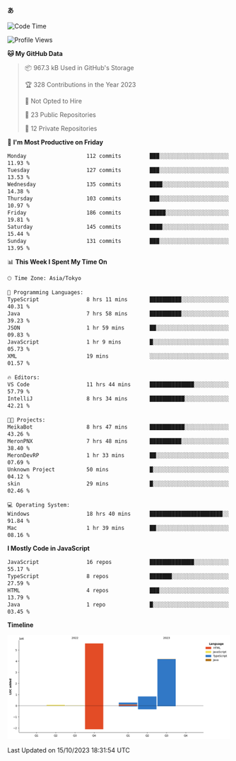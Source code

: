 #### あ

<!--START_SECTION:waka-->
![Code Time](http://img.shields.io/badge/Code%20Time-537%20hrs%2048%20mins-blue)

![Profile Views](http://img.shields.io/badge/Profile%20Views-90-blue)

**🐱 My GitHub Data** 

> 📦 967.3 kB Used in GitHub's Storage 
 > 
> 🏆 328 Contributions in the Year 2023
 > 
> 🚫 Not Opted to Hire
 > 
> 📜 23 Public Repositories 
 > 
> 🔑 12 Private Repositories 
 > 
📅 **I'm Most Productive on Friday** 

```text
Monday                   112 commits         ███░░░░░░░░░░░░░░░░░░░░░░   11.93 % 
Tuesday                  127 commits         ███░░░░░░░░░░░░░░░░░░░░░░   13.53 % 
Wednesday                135 commits         ████░░░░░░░░░░░░░░░░░░░░░   14.38 % 
Thursday                 103 commits         ███░░░░░░░░░░░░░░░░░░░░░░   10.97 % 
Friday                   186 commits         █████░░░░░░░░░░░░░░░░░░░░   19.81 % 
Saturday                 145 commits         ████░░░░░░░░░░░░░░░░░░░░░   15.44 % 
Sunday                   131 commits         ███░░░░░░░░░░░░░░░░░░░░░░   13.95 % 
```


📊 **This Week I Spent My Time On** 

```text
🕑︎ Time Zone: Asia/Tokyo

💬 Programming Languages: 
TypeScript               8 hrs 11 mins       ██████████░░░░░░░░░░░░░░░   40.31 % 
Java                     7 hrs 58 mins       ██████████░░░░░░░░░░░░░░░   39.23 % 
JSON                     1 hr 59 mins        ██░░░░░░░░░░░░░░░░░░░░░░░   09.83 % 
JavaScript               1 hr 9 mins         █░░░░░░░░░░░░░░░░░░░░░░░░   05.73 % 
XML                      19 mins             ░░░░░░░░░░░░░░░░░░░░░░░░░   01.57 % 

🔥 Editors: 
VS Code                  11 hrs 44 mins      ██████████████░░░░░░░░░░░   57.79 % 
IntelliJ                 8 hrs 34 mins       ███████████░░░░░░░░░░░░░░   42.21 % 

🐱‍💻 Projects: 
MeikaBot                 8 hrs 47 mins       ███████████░░░░░░░░░░░░░░   43.26 % 
MeronPNX                 7 hrs 48 mins       ██████████░░░░░░░░░░░░░░░   38.40 % 
MeronDevRP               1 hr 33 mins        ██░░░░░░░░░░░░░░░░░░░░░░░   07.69 % 
Unknown Project          50 mins             █░░░░░░░░░░░░░░░░░░░░░░░░   04.12 % 
skin                     29 mins             █░░░░░░░░░░░░░░░░░░░░░░░░   02.46 % 

💻 Operating System: 
Windows                  18 hrs 40 mins      ███████████████████████░░   91.84 % 
Mac                      1 hr 39 mins        ██░░░░░░░░░░░░░░░░░░░░░░░   08.16 % 
```

**I Mostly Code in JavaScript** 

```text
JavaScript               16 repos            ██████████████░░░░░░░░░░░   55.17 % 
TypeScript               8 repos             ███████░░░░░░░░░░░░░░░░░░   27.59 % 
HTML                     4 repos             ███░░░░░░░░░░░░░░░░░░░░░░   13.79 % 
Java                     1 repo              █░░░░░░░░░░░░░░░░░░░░░░░░   03.45 % 
```



**Timeline**

![Lines of Code chart](https://raw.githubusercontent.com/arutaka1220/arutaka1220/main/assets/bar_graph.png)


 Last Updated on 15/10/2023 18:31:54 UTC
<!--END_SECTION:waka-->
